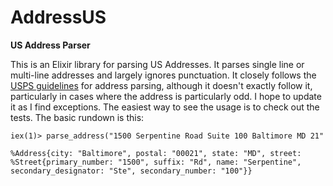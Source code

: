 AddressUS
=========

**US Address Parser**

This is an Elixir library for parsing US Addresses.  It parses single line
or multi-line addresses and largely ignores punctuation.  It closely follows
the [USPS guidelines](http://pe.usps.com/cpim/ftp/pubs/pub28/pub28.pdf) for address parsing, although it doesn't exactly follow it, particularly in cases where the address is particularly odd.  I hope to update it as I find exceptions.  The easiest way to see the usage is to check out the tests.  The basic rundown is this:

```
iex(1)> parse_address("1500 Serpentine Road Suite 100 Baltimore MD 21"

%Address{city: "Baltimore", postal: "00021", state: "MD", street: %Street{primary_number: "1500", suffix: "Rd", name: "Serpentine", secondary_designator: "Ste", secondary_number: "100"}}
```